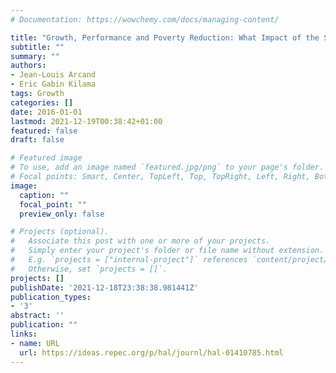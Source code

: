 ```yaml
---
# Documentation: https://wowchemy.com/docs/managing-content/

title: "Growth, Performance and Poverty Reduction: What Impact of the Status?"
subtitle: ""
summary: ""
authors: 
- Jean-Louis Arcand
- Eric Gabin Kilama
tags: Growth
categories: []
date: 2016-01-01
lastmod: 2021-12-19T00:38:42+01:00
featured: false
draft: false

# Featured image
# To use, add an image named `featured.jpg/png` to your page's folder.
# Focal points: Smart, Center, TopLeft, Top, TopRight, Left, Right, BottomLeft, Bottom, BottomRight.
image:
  caption: ""
  focal_point: ""
  preview_only: false

# Projects (optional).
#   Associate this post with one or more of your projects.
#   Simply enter your project's folder or file name without extension.
#   E.g. `projects = ["internal-project"]` references `content/project/deep-learning/index.md`.
#   Otherwise, set `projects = []`.
projects: []
publishDate: '2021-12-18T23:38:38.981441Z'
publication_types:
- '3'
abstract: ''
publication: ""
links:
- name: URL
  url: https://ideas.repec.org/p/hal/journl/hal-01410785.html
---
```

